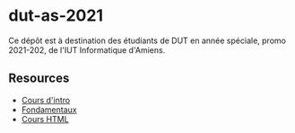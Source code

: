 # dut-as-2021

Ce dépôt est à destination des étudiants de DUT en année spéciale, promo 2021-202, de l'IUT Informatique d'Amiens.

## Resources

- [Cours d'intro](https://1drv.ms/p/s!AjuepZev1fSNmcwtfw7oR07Pcu7kWA?e=NeboAt)
- [Fondamentaux](https://1drv.ms/p/s!AjuepZev1fSNmcwq6aCTLGjjlAJI9Q?e=lBYTIJ)
- [Cours HTML](https://1drv.ms/p/s!AjuepZev1fSNmcwyybngvYkCmkgg8A?e=DbyOlR)
